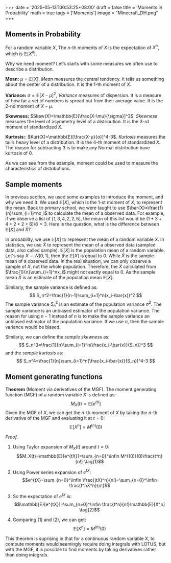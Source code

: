 +++
date = '2025-05-13T00:53:25+08:00'
draft = false
title = 'Moments in Probability'
math = true
tags = ['Moments']
image = "Minecraft_DH.png"
+++

## Moments in Probability

For a random variable $X$, The $n$-th moments of $X$ is the expectation of $X^n$, which is $\mathbb{E}[X^n]$.


Why we need moment? Let’s starts with some measures we often use to describe a distribution.

**Mean:** $\mu=\mathbb{E}[X]$. *Mean* measures the central tendency. It tells us something about the center of a distribution. It is the $1$-th moment of $X$.

**Variance:** $\sigma=\mathbb{E}[X-\mu]^2$, *Variance* measures of dispersion. It is a measure of how far a set of numbers is spread out from their average value. It is the $2$-nd moment of $X-\mu$.

**Skewness:** $Skew(X)=\mathbb{E}[\frac{X-\mu}{\sigma}]^3$. *Skewness* measures the level of asymmetry level of a distribution. It is the $3$-rd moment of standardized $X$.

**Kurtosis:**: $Kurt(X)=\mathbb{E}[\frac{X-μ}{σ}]^4-3$. *Kurtosis* measures the tail’s heavy level of a distribution. It is the $4$-th moment of standardized $X$. The reason for subtracting 3 is to make any Normal distribution have kurtosis of 0.

As we can see from the example, moment could be used to measure the characteristics of distributions.

## Sample moments

In previous section, we used some examples to introduce the moment, and why we need it. We used $\mathbb{E}[X]$, which is the $1$-st moment of $X$, to represent the mean. Back to primary school, we were taught to use $\bar{X}=\frac{1}{n}\sum_{i=1}^nx_i$ to calculate the mean of a observed data. For example, if we observe a list of $[1,3,4,2,2,6]$, the mean of this list would be $(1+3+4+2+2+6)/6=3$. Here is the question, what is the difference between $\mathbb{E}[X]$ and $\bar{X}$?

In probability, we use $\mathbb{E}[X]$ to represent the mean of a random variable $X$. In statistics, we use $\bar{X}$ to represent the mean of a observed data (sampled data, also called sample). $\mathbb{E}[X]$ is the population mean of a random variable. Let's say $X \backsim N(0,1)$, then the $\mathbb{E}[X]$ is equal to $0$. While $\bar{X}$ is the sample mean of a observed data. In the real situation, we can only observe a sample of $X$, not the whole population. Therefore, the $\bar{X}$ calculated from $\frac{1}{n}\sum_{i=1}^nx_i$ might not eactly equal to $0$. As the sample mean $\bar{X}$ is an estimate of the population mean $\mathbb{E}[X]$.

Similarly, the sample variance is defined as:
$$ S_n^2=\frac{1}{n-1}\sum_{i=1}^n(x_i-\bar{x})^2 $$
The sample variance $S_n^2$ is an estimate of the population variance $\sigma^2$. The sample variance is an unbiased estimator of the population variance. The reason for using $n-1$ instead of $n$ is to make the sample variance an unbiased estimator of the population variance. If we use $n$, then the sample variance would be biased.

Similarly, we can define the *sample skewness* as:
$$ S_n^3=\frac{1}{n}\sum_{i=1}^n(\frac{x_i-\bar{x}}{S_n})^3 $$
and the *sample kurtosis* as:
$$ S_n^4=\frac{1}{n}\sum_{i=1}^n(\frac{x_i-\bar{x}}{S_n})^4-3 $$

## Moment generating functions
**Theorem** (Moment via derivatives of the MGF). The moment generating function (MGF) of a random variable $X$ is defined as:
$$ M_X(t)=\mathbb{E}[e^{tX}] $$
Given the MGF of $X$, we can get the $n$-th moment of $X$ by taking the $n$-th derivative of the MGF and evaluating it at $t=0$: $$\mathbb{E}[X^n]=M^{(n)}(0)$$

*Proof*. 

1. Using Taylor expansion of $M_X(t)$ around $t=0$:
$$M_X(t)=\mathbb{E}[e^{tX}]=\sum_{n=0}^\infin M^{(0)}(0)\frac{t^n}{n!} \tag{1}$$

2. Using Power series expansion of $e^{tX}$:
$$e^{tX}=\sum_{n=0}^\infin \frac{(tX)^n}{n!}=\sum_{n=0}^\infin \frac{t^nX^n}{n!}$$

3. So the expectation of $e^{tX}$ is:
$$\mathbb{E}[e^{tX}]=\sum_{n=0}^\infin \frac{t^n}{n!}\mathbb{E}[X^n] \tag{2}$$

4. Comparing (1) and (2), we can get:
$$\mathbb{E}[X^n]=M^{(n)}(0)$$

This theorem is suprising in that for a continuous random variable $X$, to compute moments would seemingly require doing integrals with LOTUS, but with the MGF, it is possible to find moments by taking derivatives rather than doing integrals.